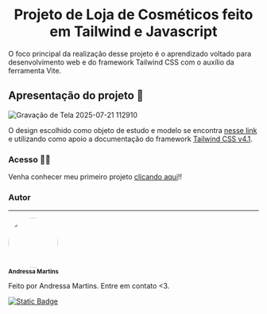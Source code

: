 <h1 align=center>Projeto de Loja de Cosméticos feito em Tailwind e Javascript</h1>
O foco principal da realização desse projeto é o aprendizado voltado para desenvolvimento web e do framework Tailwind CSS com o auxílio da ferramenta Vite.

## Apresentação do projeto 🌸
![Gravação de Tela 2025-07-21 112910](https://github.com/user-attachments/assets/ef37e4c1-c351-41d0-bf57-4fe980da9482)

O design escolhido como objeto de estudo e modelo se encontra [nesse link](https://george-fx.github.io/beshop-web/index.html#) e utilizando como apoio a documentação do framework [Tailwind CSS v4.1](https://tailwindcss.com).

### Acesso 🩷✨

Venha conhecer meu primeiro projeto [clicando aqui](https://cosmetic-store-one.vercel.app)!!

### Autor
---
<a><img style="border-radius: 50%;" src="https://avatars.githubusercontent.com/u/133506658?s=400&u=add96d4ebb6071b0473386091845a1509b3de27b&v=4" width="100px;" alt=""/>
<br />
<sub><b>Andressa Martins</b></sub></a>

Feito por Andressa Martins. Entre em contato <3.

<a href="mailto:andressa.devsystem@gmail.com"><img alt="Static Badge" src="https://img.shields.io/badge/andressa.devsystem%40gmail.com-black?style=flat&logo=gmail&logoColor=%23EA4335&logoSize=auto&color=EDF2F4"></a>
